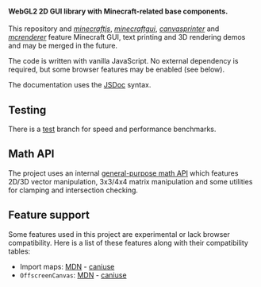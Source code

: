 #### WebGL2 2D GUI library with Minecraft-related base components.

This repository and [*minecraftjs*](https://github.com/matteokeole/minecraftjs), [*minecraftgui*](https://github.com/matteokeole/minecraftgui), [*canvasprinter*](https://github.com/matteokeole/canvasprinter) and [*mcrenderer*](https://github.com/matteokeole/mcrenderer) feature Minecraft GUI, text printing and 3D rendering demos and may be merged in the future.

The code is written with vanilla JavaScript. No external dependency is required, but some browser features may be enabled (see below).

The documentation uses the [JSDoc](https://jsdoc.app) syntax.

## Testing

There is a [test](https://github.com/matteokeole/minecraftjsgui/tree/test) branch for speed and performance benchmarks.

## Math API

The project uses an internal [general-purpose math API](https://github.com/matteokeole/minecraftjsgui/tree/master/src/math) which features 2D/3D vector manipulation, 3x3/4x4 matrix manipulation and some utilities for clamping and intersection checking.

## Feature support

Some features used in this project are experimental or lack browser compatibility. Here is a list of these features along with their compatibility tables:

- Import maps: [MDN](https://developer.mozilla.org/en-US/docs/Web/HTML/Element/script/type/importmap#browser_compatibility) - [caniuse](https://caniuse.com/import-maps)
- `OffscreenCanvas`: [MDN](https://developer.mozilla.org/en-US/docs/Web/API/OffscreenCanvas#browser_compatibility) - [caniuse](https://caniuse.com/offscreencanvas)